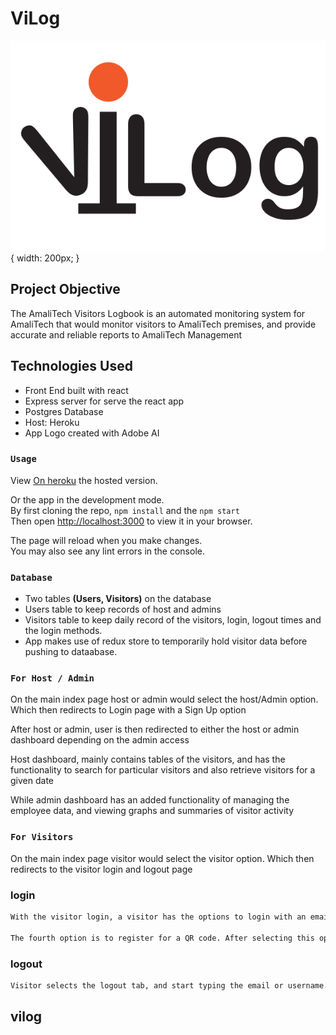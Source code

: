# ViLog

![ViLog Logo](/public/viLog.png?raw=true "Optional Title"){ width: 200px; }

## Project Objective

The AmaliTech Visitors Logbook is an automated monitoring system for AmaliTech that
would monitor visitors to AmaliTech premises, and provide accurate and reliable reports
to AmaliTech Management

## Technologies Used

- Front End built with react
- Express server for serve the react app
- Postgres Database
- Host: Heroku
- App Logo created with Adobe AI

### `Usage`

View [On heroku](https://vilogsys.herokuapp.com) the hosted version.

Or the app in the development mode.\
By first cloning the repo, `npm install` and the `npm start`\
Then open [http://localhost:3000](http://localhost:3000) to view it in your browser.

The page will reload when you make changes.\
You may also see any lint errors in the console.

### `Database`

- Two tables **(Users, Visitors)** on the database
- Users table to keep records of host and admins
- Visitors table to keep daily record of the visitors, login, logout times and the login methods.
- App makes use of redux store to temporarily hold visitor data before pushing to dataabase.

### `For Host / Admin`

On the main index page host or admin would select the host/Admin option. Which then redirects to Login page with a Sign Up option

After host or admin, user is then redirected to either the host or admin dashboard depending on the admin access

Host dashboard, mainly contains tables of the visitors, and has the functionality to search for particular visitors and also retrieve visitors for a given date

While admin dashboard has an added functionality of managing the employee data, and viewing graphs and summaries of visitor activity

### `For Visitors`

On the main index page visitor would select the visitor option. Which then redirects to the visitor login and logout page


### login

```txt
With the visitor login, a visitor has the options to login with an email(recommended), and username, or QR code

The fourth option is to register for a QR code. After selecting this option, visitor then would enter the email in the input and receive the QR code upon submission.
```

### logout

```txt
Visitor selects the logout tab, and start typing the email or username. A list of visitor cards with logged in user details matching the been typed email/username is made available, which the visitor would then click to logout.
```

## **vilog**
